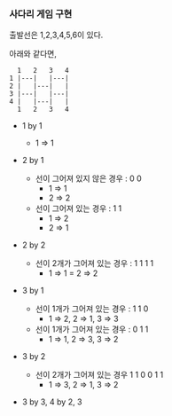 ### 사다리 게임 구현

출발선은 1,2,3,4,5,6이 있다.

아래와 같다면,
```
  1   2   3   4
1 |---|   |---|
2 |   |---|   |
3 |---|   |---|
4 |   |---|   |
  1   2   3   4
```

- 1 by 1
  - 1 => 1
  
- 2 by 1
  - 선이 그어져 있지 않은 경우 : 0 0
    - 1 => 1
    - 2 => 2
  - 선이 그어져 있는 경우 : 1 1
    - 1 => 2
    - 2 => 1
    
- 2 by 2
  - 선이 2개가 그어져 있는 경우 : 
    1 1
    1 1
    - 1 => 1
    = 2 => 2
  
- 3 by 1
  - 선이 1개가 그어져 있는 경우 : 1 1 0
    - 1 => 2, 2 => 1, 3 => 3
  - 선이 1개가 그어져 있는 경우 : 0 1 1
    - 1 => 1, 2 => 3, 3 => 2

- 3 by 2
  - 선이 2개가 그어져 있는 경우
    1 1 0
    0 1 1
    - 1 => 3, 2 => 1, 3 => 2

- 3 by 3, 4 by 2, 3